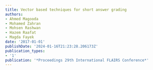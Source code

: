 ```yaml
---
title: Vector based techniques for short answer grading
authors:
- Ahmed Magooda
- Mohamed Zahran
- Mohsen Rashwan
- Hazem Raafat
- Magda Fayek
date: '2017-01-01'
publishDate: '2024-01-16T21:23:28.206173Z'
publication_types:
- '1'
publication: '*Proceedings 29th International FLAIRS Conference*'
---
```

